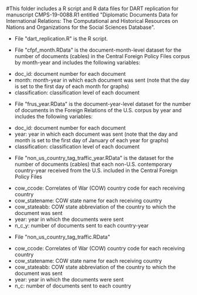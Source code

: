 #This folder includes a R script and R data files for DART replication for manuscript CMPS-19-0088.R1 entitled "Diplomatic Documents Data for International Relations: The Computational and Historical Resources on Nations and Organizations for the Social Sciences Database".

* File "dart_replication.R" is the R script.

* File "cfpf_month.RData" is the document-month-level dataset for the number of documents (cables) in the Central Foreign Policy Files corpus by month-year and includes the following variables:
- doc_id: document number for each document          
- month: month-year in which each document was sent  (note that the day is set to the first day of each month for graphs)    
- classification: classification level of each document

* File "frus_year.RData" is the document-year-level dataset for the number of documents in the Foreign Relations of the U.S. corpus by year and includes the following variables:
 - doc_id: document number for each document
 - year: year in which each document was sent (note that the day and month is set to the first day of January of each year for graphs)
 - classification: classification level of each document

* File "non_us_country_tag_traffic_year.RData" is the dataset for the number of documents (cables) that each non-U.S. contemporary country-year received from the U.S. included in the Central Foreign Policy Files
- cow_ccode: Correlates of War (COW) country code for each receiving country
- cow_statename: COW state name for each receiving country
- cow_stateabb: COW state abbreviation of the country to which the document was sent
- year: year in which the documents were sent
- n_c_y: number of documents sent to each country-year
	
* File "non_us_country_tag_traffic.RData"
- cow_ccode: Correlates of War (COW) country code for each receiving country
- cow_statename: COW state name for each receiving country
- cow_stateabb: COW state abbreviation of the country to which the document was sent
- year: year in which the documents were sent
- n_c: number of documents sent to each country




